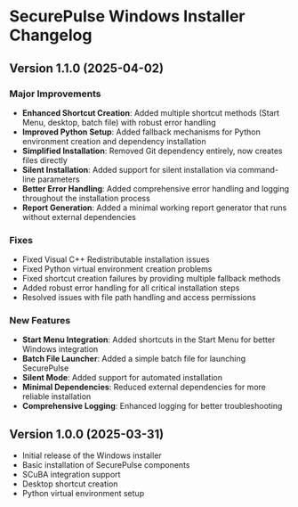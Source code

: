 # SecurePulse Windows Installer Changelog

## Version 1.1.0 (2025-04-02)

### Major Improvements
- **Enhanced Shortcut Creation**: Added multiple shortcut methods (Start Menu, desktop, batch file) with robust error handling
- **Improved Python Setup**: Added fallback mechanisms for Python environment creation and dependency installation
- **Simplified Installation**: Removed Git dependency entirely, now creates files directly
- **Silent Installation**: Added support for silent installation via command-line parameters
- **Better Error Handling**: Added comprehensive error handling and logging throughout the installation process
- **Report Generation**: Added a minimal working report generator that runs without external dependencies

### Fixes
- Fixed Visual C++ Redistributable installation issues
- Fixed Python virtual environment creation problems
- Fixed shortcut creation failures by providing multiple fallback methods
- Added robust error handling for all critical installation steps
- Resolved issues with file path handling and access permissions

### New Features
- **Start Menu Integration**: Added shortcuts in the Start Menu for better Windows integration
- **Batch File Launcher**: Added a simple batch file for launching SecurePulse
- **Silent Mode**: Added support for automated installation
- **Minimal Dependencies**: Reduced external dependencies for more reliable installation
- **Comprehensive Logging**: Enhanced logging for better troubleshooting

## Version 1.0.0 (2025-03-31)

- Initial release of the Windows installer
- Basic installation of SecurePulse components
- SCuBA integration support
- Desktop shortcut creation
- Python virtual environment setup